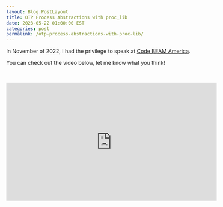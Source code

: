 ```yaml
---
layout: Blog.PostLayout
title: OTP Process Abstractions with proc_lib
date: 2023-05-22 01:00:00 EST
categories: post
permalink: /otp-process-abstractions-with-proc-lib/
---
```


In November of 2022, I had the privilege to speak at [Code BEAM America](https://codebeamamerica.com/).

You can check out the video below, let me know what you think!

&nbsp;

<div class="flex justify-center">
  <iframe width="560" height="315" src="https://www.youtube-nocookie.com/embed/Ug-SEozyG1A" title="YouTube video player" frameborder="0" allow="accelerometer; autoplay; clipboard-write; encrypted-media; gyroscope; picture-in-picture; web-share" allowfullscreen></iframe>
</div>
